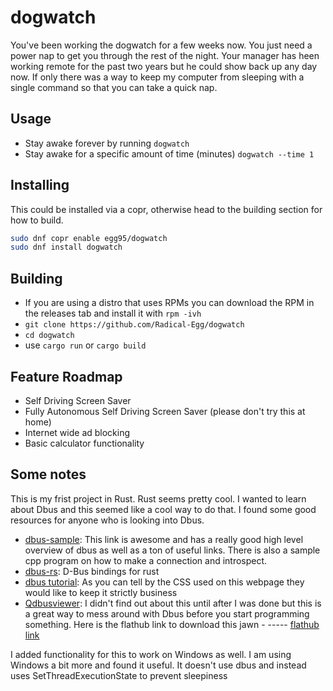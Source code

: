 # dogwatch

You've been working the dogwatch for a few weeks now. You just need a power nap to get you through the rest of the night. Your manager has heen working remote for the past two years but he could show back up any day now. If only there was a way to keep my computer from sleeping with a single command so that you can take a quick nap.

## Usage

- Stay awake forever by running ```dogwatch```
- Stay awake for a specific amount of time (minutes) ```dogwatch --time 1```

## Installing

This could be installed via a copr, otherwise head to the building section for how to build.

```bash
sudo dnf copr enable egg95/dogwatch
sudo dnf install dogwatch
```

## Building

- If you are using a distro that uses RPMs you can download the RPM in the releases tab and install it with ```rpm -ivh```
- ```git clone https://github.com/Radical-Egg/dogwatch```
- ```cd dogwatch```
- use ```cargo run``` or ```cargo build```

## Feature Roadmap

- Self Driving Screen Saver
- Fully Autonomous Self Driving Screen Saver (please don't try this at home)
- Internet wide ad blocking
- Basic calculator functionality


## Some notes

This is my frist project in Rust. Rust seems pretty cool. I wanted to learn about Dbus and this seemed like a cool way to do that. I found some good resources for anyone who is looking into Dbus.
 
- [dbus-sample](https://github.com/makercrew/dbus-sample): This link is awesome and has a really good high level overview of dbus as well as a ton of useful links. There is also a sample cpp program on how to make a connection and introspect.
- [dbus-rs](https://github.com/diwic/dbus-rs): D-Bus bindings for rust
- [dbus tutorial](https://dbus.freedesktop.org/doc/dbus-tutorial.html): As you can tell by the CSS used on this webpage they would like to keep it strictly business
- [Qdbusviewer](https://doc.qt.io/qt-6/qdbusviewer.html): I didn't find out about this until after I was done but this is a great way to mess around with Dbus before you start programming something. Here is the flathub link to download this jawn - ----- [flathub link](https://flathub.org/apps/details/io.qt.qdbusviewer)

I added functionality for this to work on Windows as well. I am using Windows a bit more and found it useful. It doesn't use dbus and instead uses SetThreadExecutionState to prevent sleepiness
